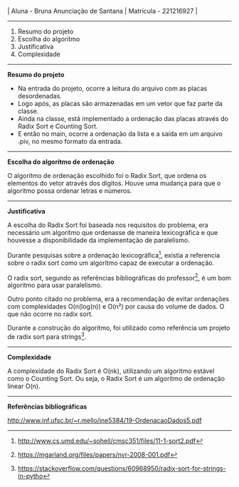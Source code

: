 | Aluna - Bruna Anunciação de Santana | Matrícula - 221216927 |

---
1. Resumo do projeto
2. Escolha do algoritmo
3. Justificativa
4. Complexidade
---
**Resumo do projeto** 

- Na entrada do projeto, ocorre a leitura do arquivo com as placas desordenadas. 
- Logo após, as placas são armazenadas em um vetor que faz parte da classe. 
- Ainda na classe, está implementado a ordenação das placas através do Radix Sort e Counting Sort. 
- E então no main, ocorre a ordenação da lista e a saída em um arquivo .piv, no mesmo formato da entrada.
---
**Escolha do algoritmo de ordenação**

O algoritmo de ordenação escolhido foi o Radix Sort, que ordena os elementos do vetor através dos dígitos. Houve uma mudança para que o algoritmo possa ordenar letras e números. 

---
**Justificativa**

A escolha do Radix Sort foi baseada nos requisitos do problema, era necessário um algoritmo que ordenasse de maneira lexicográfica e que houvesse a disponibilidade da implementação de paralelismo. 

Durante pesquisas sobre a ordenação lexicográfica[^1], existia a referencia sobre o radix sort como um algoritmo capaz de executar a ordenação. 

O radix sort, segundo as referências bibliográficas do professor[^2], é um bom algoritmo para usar paralelismo. 

Outro ponto citado no problema, era a recomendação de evitar ordenações com complexidades O(n(log(n)) e O(n²) por causa do volume de dados. O que não ocorre no radix sort.

Durante a construção do algoritmo, foi utilizado como referência um projeto de radix sort para strings[^3].

---
**Complexidade**

A complexidade do Radix Sort é O(nk), utilizando um algoritmo estável como o Counting Sort. Ou seja, o Radix Sort é um algoritmo de ordenação linear O(n).

---
**Referências bibliográficas**

[^1]:http://www.cs.umd.edu/~soheil/cmsc351/files/11-1-sort2.pdf
[^2]: https://mgarland.org/files/papers/nvr-2008-001.pdf
[^3]: https://stackoverflow.com/questions/60968950/radix-sort-for-strings-in-pytho

http://www.inf.ufsc.br/~r.mello/ine5384/19-OrdenacaoDados5.pdf

